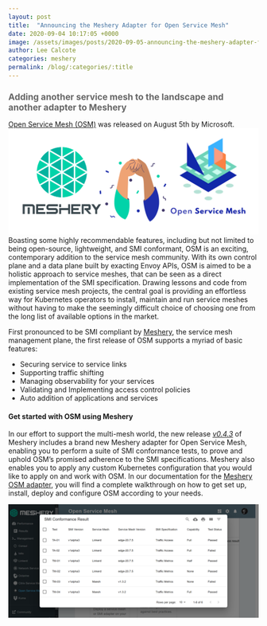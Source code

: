 ```yaml
---
layout: post
title:  "Announcing the Meshery Adapter for Open Service Mesh"
date: 2020-09-04 10:17:05 +0000
image: /assets/images/posts/2020-09-05-announcing-the-meshery-adapter-for-open-service-mesh/meshery-adapter-for-open-service-mesh.png
author: Lee Calcote
categories: meshery
permalink: /blog/:categories/:title
---
```

<h2 class="center" style="color:#666;font-size:1.25em;"> Adding another service mesh to the landscape and another adapter to Meshery</h2>

[Open Service Mesh (OSM)](https://openservicemesh.io/) was released on August 5th by Microsoft. <img class="image-right" src="/assets/images/posts/2020-09-05-announcing-the-meshery-adapter-for-open-service-mesh/meshery-adapter-for-open-service-mesh.png" />Boasting some highly recommendable features, including but not limited to being open-source, lightweight, and SMI conformant, OSM is an exciting, contemporary addition to the service mesh community.
With its own control plane and a data plane built by exacting Envoy APIs, OSM is aimed to be a holistic approach to service meshes, that can be seen as a direct implementation of the SMI specification. 
Drawing lessons and code from existing service mesh projects, the central goal is providing an effortless way for Kubernetes operators to install, maintain and run service meshes without having to make the seemingly difficult choice of choosing one from the long list of available options in the market.

First pronounced to be SMI compliant by [Meshery](https://meshery.io/), the service mesh management plane, the first release of OSM supports a myriad of basic features:

- Securing service to service links
- Supporting traffic shifting
- Managing observability for your services
- Validating and Implementing access control policies
- Auto addition of applications and services

#### Get started with OSM using Meshery

In our effort to support the multi-mesh world, the new release [*v0.4.3*](https://github.com/layer5io/meshery/releases/tag/v0.4.3) of Meshery includes a brand new Meshery adapter for Open Service Mesh, enabling you to perform a suite of SMI conformance tests, to prove and uphold OSM’s promised adherence to the SMI specifications. Meshery also enables you to apply any custom Kubernetes configuration that you would like to apply on and work with OSM.
In our documentation for the [Meshery OSM adapter](https://meshery.layer5.io/docs/service-meshes/adapters/osm), you will find a complete walkthrough on how to get set up, install, deploy and configure OSM according to your needs.

<a href="/assets/images/posts/2020-09-05-announcing-the-meshery-adapter-for-open-service-mesh/Management-Meshery.png">
<img alt="SMI validation test by Meshery" class="image-center" src="/assets/images/posts/2020-09-05-announcing-the-meshery-adapter-for-open-service-mesh/Management-Meshery.png"></a>
